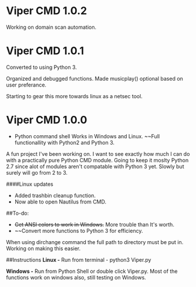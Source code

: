 Viper CMD 1.0.2
=====
Working on domain scan automation.

Viper CMD 1.0.1
=====
Converted to using Python 3.

Organized and debugged functions. Made musicplay() optional based on user preferance.

Starting to gear this more towards linux as a netsec tool.

Viper CMD 1.0.0
=====
+ Python command shell
Works in Windows and Linux.
~~Full functionallity with Python2 and Python 3.

A fun project I've been working on. I want to see exactly how much I can do with a practically pure Python CMD module. Going to keep it moslty Python 2.7 since alot of modules aren't compatable with Python 3 yet. Slowly but surely will go from 2 to 3.

####Linux updates
+ Added trashbin cleanup function.
+ Now able to open Nautilus from CMD.

##To-do: 
+ ~~Get ANSI colors to work in Windows.~~ More trouble than It's worth. 
+ ~~Convert more functions to Python 3 for efficiency.

When using dirchange command the full path to directory must be put in. Working on making this easier.

##Instructions
**Linux -**
Run from terminal - python3 Viper.py

**Windows -**
Run from Python Shell or double click Viper.py. Most of the functions work on windows also, still testing on Windows.



